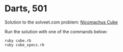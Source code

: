 Darts, 501
==========

Solution to the solveet.com problem: [Nicomachus Cube](http://www.solveet.com/exercises/Calculo-de-cubos-por-el-metodo-de-Nicomaco/75)

Run the solution with one of the commands below:

	ruby cube.rb
	ruby cube_specs.rb

